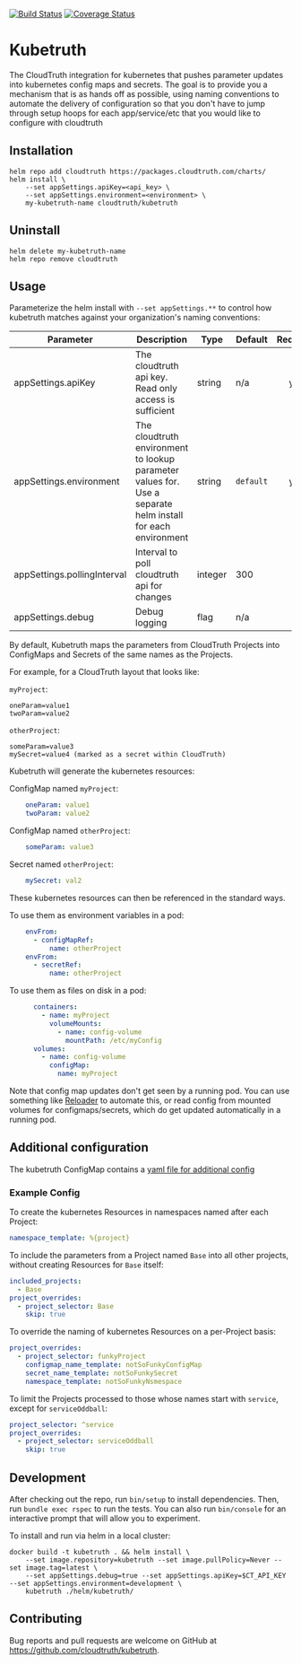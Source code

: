 [![Build Status](https://github.com/cloudtruth/kubetruth/workflows/CD/badge.svg)](https://github.com/cloudtruth/kubetruth/actions)
[![Coverage Status](https://coveralls.io/repos/github/cloudtruth/kubetruth/badge.svg?branch=master)](https://coveralls.io/github/cloudtruth/kubetruth?branch=master)

# Kubetruth

The CloudTruth integration for kubernetes that pushes parameter updates into
kubernetes config maps and secrets.  The goal is to provide you a mechanism that
is as hands off as possible, using naming conventions to automate the delivery
of configuration so that you don't have to jump through setup hoops for each
app/service/etc that you would like to configure with cloudtruth

## Installation

```shell
helm repo add cloudtruth https://packages.cloudtruth.com/charts/
helm install \
    --set appSettings.apiKey=<api_key> \
    --set appSettings.environment=<environment> \
    my-kubetruth-name cloudtruth/kubetruth
```

## Uninstall

```shell
helm delete my-kubetruth-name
helm repo remove cloudtruth
```

## Usage

Parameterize the helm install with `--set appSettings.**` to control how kubetruth matches against your organization's naming conventions:

| Parameter | Description | Type | Default | Required |
|-----------|-------------|------|---------|:--------:|
| appSettings.apiKey | The cloudtruth api key.  Read only access is sufficient | string | n/a | yes |
| appSettings.environment | The cloudtruth environment to lookup parameter values for.  Use a separate helm install for each environment | string | `default` | yes |
| appSettings.pollingInterval | Interval to poll cloudtruth api for changes | integer | 300 | no |
| appSettings.debug | Debug logging | flag | n/a | no |

By default, Kubetruth maps the parameters from CloudTruth Projects into ConfigMaps and Secrets of the same names as the Projects. 

For example, for a CloudTruth layout that looks like:

`myProject`:
```
oneParam=value1
twoParam=value2
```

`otherProject`:
```
someParam=value3
mySecret=value4 (marked as a secret within CloudTruth)
```

Kubetruth will generate the kubernetes resources:

ConfigMap named `myProject`:
```yaml
    oneParam: value1
    twoParam: value2
```

ConfigMap named `otherProject`:
```yaml
    someParam: value3
```

Secret named `otherProject`:
```yaml
    mySecret: val2
```

These kubernetes resources can then be referenced in the standard ways.

To use them as environment variables in a pod:
```yaml
    envFrom:
      - configMapRef:
          name: otherProject
    envFrom:
      - secretRef:
          name: otherProject
```

To use them as files on disk in a pod:
```yaml
      containers:
        - name: myProject
          volumeMounts:
            - name: config-volume
              mountPath: /etc/myConfig
      volumes:
        - name: config-volume
          configMap:
            name: myProject
```

Note that config map updates don't get seen by a running pod.  You can use
something like [Reloader](https://github.com/stakater/Reloader) to automate
this, or read config from mounted volumes for configmaps/secrets, which do get
updated automatically in a running pod.

## Additional configuration

The kubetruth ConfigMap contains a [yaml file for additional config](helm/kubetruth/templates/configmap.yaml)

### Example Config

To create the kubernetes Resources in namespaces named after each Project:
```yaml
namespace_template: %{project}
```

To include the parameters from a Project named `Base` into all other projects, without creating Resources for `Base` itself:
```yaml
included_projects:
  - Base
project_overrides:
  - project_selector: Base
    skip: true
```

To override the naming of kubernetes Resources on a per-Project basis:
```yaml
project_overrides:
  - project_selector: funkyProject
    configmap_name_template: notSoFunkyConfigMap
    secret_name_template: notSoFunkySecret
    namespace_template: notSoFunkyNsmespace
```

To limit the Projects processed to those whose names start with `service`, except for `serviceOddball`:
```yaml
project_selector: ^service
project_overrides:
  - project_selector: serviceOddball
    skip: true
```

## Development

After checking out the repo, run `bin/setup` to install dependencies. Then, run `bundle exec rspec` to run the tests. You can also run `bin/console` for an interactive prompt that will allow you to experiment.

To install and run via helm in a local cluster:
``` 
docker build -t kubetruth . && helm install \
    --set image.repository=kubetruth --set image.pullPolicy=Never --set image.tag=latest \
    --set appSettings.debug=true --set appSettings.apiKey=$CT_API_KEY --set appSettings.environment=development \
    kubetruth ./helm/kubetruth/
```

## Contributing

Bug reports and pull requests are welcome on GitHub at https://github.com/cloudtruth/kubetruth.
